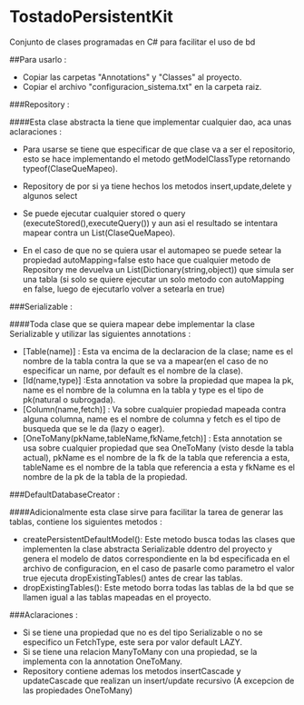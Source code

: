 # TostadoPersistentKit
Conjunto de clases programadas en C# para facilitar el uso de bd

##Para usarlo :

- Copiar las carpetas "Annotations" y "Classes" al proyecto.
- Copiar el archivo "configuracion_sistema.txt" en la carpeta raiz.

###Repository :

####Esta clase abstracta la tiene que implementar cualquier dao, aca unas aclaraciones :

- Para usarse se tiene que especificar de que clase va a ser el repositorio, esto se hace implementando el metodo getModelClassType retornando typeof(ClaseQueMapeo).

- Repository de por si ya tiene hechos los metodos insert,update,delete y algunos select

- Se puede ejecutar cualquier stored o query (executeStored(),executeQuery()) y aun asi el resultado se intentara mapear contra un List(ClaseQueMapeo).

- En el caso de que no se quiera usar el automapeo se puede setear la propiedad autoMapping=false esto hace que cualquier metodo de Repository me devuelva un List(Dictionary(string,object)) que simula ser una tabla (si solo se quiere ejecutar un solo metodo con autoMapping en false, luego de ejecutarlo volver a setearla en true)

###Serializable :

####Toda clase que se quiera mapear debe implementar la clase Serializable y utilizar las siguientes annotations :

- [Table(name)] : Esta va encima de la declaracion de la clase; name es el nombre de la tabla contra la que se va a mapear(en el caso de no especificar un name, por default es el nombre de la clase).
- [Id(name,type)] :Esta annotation va sobre la propiedad que mapea la pk, name es el nombre de la columna en la tabla y type es el tipo de pk(natural o subrogada).
- [Column(name,fetch)] : Va sobre cualquier propiedad mapeada contra alguna columna, name es el nombre de columna y fetch es el tipo de busqueda que se le da (lazy o eager).
- [OneToMany(pkName,tableName,fkName,fetch)] : Esta annotation se usa sobre cualquier propiedad que sea OneToMany (visto desde la tabla actual), pkName es el nombre de la fk de la tabla que referencia a esta, tableName es el nombre de la tabla que referencia a esta y fkName es el nombre de la pk de la tabla de la propiedad.

###DefaultDatabaseCreator :

####Adicionalmente esta clase sirve para facilitar la tarea de generar las tablas, contiene los siguientes metodos :

- createPersistentDefaultModel(): Este metodo busca todas las clases que implementen la clase abstracta Serializable ddentro del proyecto y genera el modelo de datos correspondiente en la bd especificada en el archivo de configuracion, en el caso de pasarle como parametro el valor true ejecuta dropExistingTables() antes de crear las tablas.
- dropExistingTables(): Este metodo borra todas las tablas de la bd que se llamen igual a las tablas mapeadas en el proyecto.


###Aclaraciones :

- Si se tiene una propiedad que no es del tipo Serializable o no se especifico un FetchType, este sera por valor default LAZY.
- Si se tiene una relacion ManyToMany con una propiedad, se la implementa con la annotation OneToMany.
- Repository contiene ademas los metodos insertCascade y updateCascade que realizan un insert/update recursivo (A excepcion de las propiedades OneToMany)



